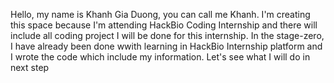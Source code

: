 Hello, my name is Khanh Gia Duong, you can call me Khanh. I'm creating this space because I'm attending HackBio Coding Internship and there will include all coding project I will be done for this internship. In the stage-zero, I have already been done wwith learning in HackBio Internship platform and I wrote the code which include my information. Let's see what I will do in next step
